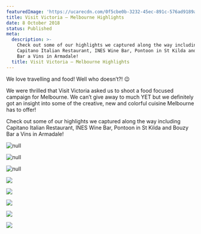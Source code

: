 ```yaml
---
featuredImage: 'https://ucarecdn.com/0f5cbe0b-3232-45ec-891c-576ad9189a87/'
title: Visit Victoria – Melbourne Highlights
date: 8 October 2018
status: Published
meta:
  description: >-
    Check out some of our highlights we captured along the way including
    Capitano Italian Restaurant, INES Wine Bar, Pontoon in St Kilda and Bouzy
    Bar a Vins in Armadale!
  title: Visit Victoria – Melbourne Highlights
---
```

We love travelling and food! Well who doesn’t?! 😉

We were thrilled that Visit Victoria asked us to shoot a food focused campaign for Melbourne. We can’t give away to much YET but we definitely got an insight into some of the creative, new and colorful cuisine Melbourne has to offer!

Check out some of our highlights we captured along the way including Capitano Italian Restaurant, INES Wine Bar, Pontoon in St Kilda and Bouzy Bar a Vins in Armadale!

![null](https://ucarecdn.com/634c1315-baa8-4c2e-9855-f8d256eb931f/)

![null](https://ucarecdn.com/02125d9b-add6-41e4-bd25-dd01b1eb3e6e/)

![null](https://ucarecdn.com/a4f81e7f-1a59-476f-b526-3101b8d096bf/)

![](https://ucarecdn.com/a3b21e14-1988-48a5-ba52-f64a26a25c80/)

![](https://ucarecdn.com/2b4dada0-0954-4b64-8da6-a026642fa56d/)

![](https://ucarecdn.com/ac7324dd-ae39-4981-aa96-25ce713d5afc/)

![](https://ucarecdn.com/8845d575-20f4-449c-b2f4-e8e98f4c623b/)

![](https://ucarecdn.com/387e6ed1-129d-4890-9ca2-053effcbace8/)

![]()

![]()
